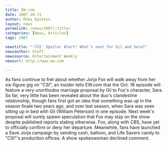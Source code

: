 ```yaml
---
title: EW.com 
date: 2007-10-11
author: Mika Epstein
layout: news
permalink: /news/2007/:title/
categories: [News, Articles]
tags: 2007

newstitle: "'CSI' Spoiler Alert! What's next for Gil and Sara?"
newsauthor: Staff
newssource: Entertainment Weekly 
newsurl: http://www.ew.com

---
```


As fans continue to fret about whether Jorja Fox will walk away from her six-figure gig on "CSI", an insider tells EW.com that the Oct. 18 episode will feature a very unorthodox marriage proposal by Gil to Fox's character, Sara. So far, very little has been revealed about the duo's clandestine relationship, though fans first got an idea that something was up in the season finale two years ago, and over last season, when Sara was seen sitting up in bed with Gil (William Peterson) in one episode. Next week's proposal will surely spawn speculation that Fox may stay on the show despite published reports stating otherwise. Fox, along with CBS, have yet to officially confirm or deny her departure. Meanwhile, fans have launched a Save Jorja campaign by sending cash, balloon, and Life Savers candy to "CSI"'s production offices. A show spokeswoman declined comment.
